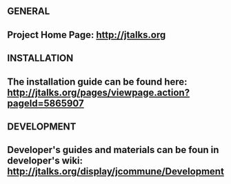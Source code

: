 GENERAL
---------------------------------------------------------
Project Home Page: http://jtalks.org
---------------------------------------------------------

INSTALLATION
---------------------------------------------------------
The installation guide can be found here:
 http://jtalks.org/pages/viewpage.action?pageId=5865907
---------------------------------------------------------

DEVELOPMENT
---------------------------------------------------------
Developer's guides and materials can be foun in developer's wiki:
 http://jtalks.org/display/jcommune/Development
---------------------------------------------------------